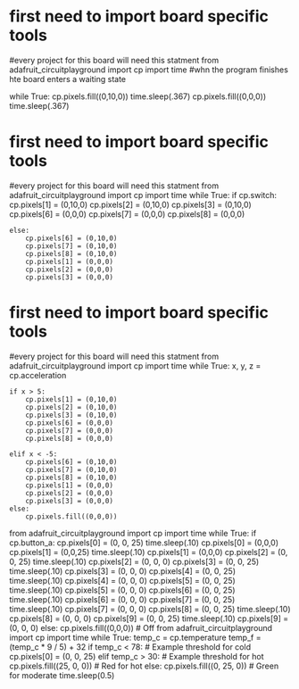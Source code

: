 # first need to import board specific tools
#every project for this board will need this statment
from adafruit_circuitplayground import cp
import time
#whn the program finishes hte board enters a waiting state

while True:
    cp.pixels.fill((0,10,0))
    time.sleep(.367)
    cp.pixels.fill((0,0,0))
    time.sleep(.367)
    
# first need to import board specific tools
#every project for this board will need this statment
from adafruit_circuitplayground import cp
import time
while True:
    if cp.switch:
        cp.pixels[1] = (0,10,0)
        cp.pixels[2] = (0,10,0)
        cp.pixels[3] = (0,10,0)
        cp.pixels[6] = (0,0,0)
        cp.pixels[7] = (0,0,0)
        cp.pixels[8] = (0,0,0)

    else:
        cp.pixels[6] = (0,10,0)
        cp.pixels[7] = (0,10,0)
        cp.pixels[8] = (0,10,0)
        cp.pixels[1] = (0,0,0)
        cp.pixels[2] = (0,0,0)
        cp.pixels[3] = (0,0,0)
# first need to import board specific tools
#every project for this board will need this statment
from adafruit_circuitplayground import cp
import time
while True:
    x, y, z = cp.acceleration

    if x > 5:
        cp.pixels[1] = (0,10,0)
        cp.pixels[2] = (0,10,0)
        cp.pixels[3] = (0,10,0)
        cp.pixels[6] = (0,0,0)
        cp.pixels[7] = (0,0,0)
        cp.pixels[8] = (0,0,0)

    elif x < -5:
        cp.pixels[6] = (0,10,0)
        cp.pixels[7] = (0,10,0)
        cp.pixels[8] = (0,10,0)
        cp.pixels[1] = (0,0,0)
        cp.pixels[2] = (0,0,0)
        cp.pixels[3] = (0,0,0)
    else:
        cp.pixels.fill((0,0,0))
from adafruit_circuitplayground import cp
import time
while True:
    if cp.button_a:
        cp.pixels[0] = (0, 0, 25)
        time.sleep(.10)
        cp.pixels[0] = (0,0,0)
        cp.pixels[1] = (0,0,25)
        time.sleep(.10)
        cp.pixels[1] = (0,0,0)
        cp.pixels[2] = (0, 0, 25)
        time.sleep(.10)
        cp.pixels[2] = (0, 0, 0)
        cp.pixels[3] = (0, 0, 25)
        time.sleep(.10)
        cp.pixels[3] = (0, 0, 0)
        cp.pixels[4] = (0, 0, 25)
        time.sleep(.10)
        cp.pixels[4] = (0, 0, 0)
        cp.pixels[5] = (0, 0, 25)
        time.sleep(.10)
        cp.pixels[5] = (0, 0, 0)
        cp.pixels[6] = (0, 0, 25)
        time.sleep(.10)
        cp.pixels[6] = (0, 0, 0)
        cp.pixels[7] = (0, 0, 25)
        time.sleep(.10)
        cp.pixels[7] = (0, 0, 0)
        cp.pixels[8] = (0, 0, 25)
        time.sleep(.10)
        cp.pixels[8] = (0, 0, 0)
        cp.pixels[9] = (0, 0, 25)
        time.sleep(.10)
        cp.pixels[9] = (0, 0, 0)
    else:
		     cp.pixels.fill((0,0,0)) # Off
from adafruit_circuitplayground import cp
import time
while True:
    temp_c = cp.temperature
    temp_f = (temp_c * 9 / 5) + 32
    if temp_c < 78:  # Example threshold for cold
        cp.pixels[0] = (0, 0, 25)
    elif temp_c > 30:  # Example threshold for hot
        cp.pixels.fill((25, 0, 0))  # Red for hot
    else:
        cp.pixels.fill((0, 25, 0))  # Green for moderate
    time.sleep(0.5)
